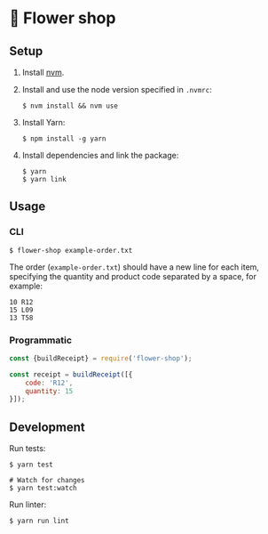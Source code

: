 # 💐 Flower shop

## Setup

1. Install [nvm](https://github.com/creationix/nvm).

2. Install and use the node version specified in `.nvmrc`:

	```shell
	$ nvm install && nvm use
	```

3. Install Yarn:

	```shell
	$ npm install -g yarn
	```

4. Install dependencies and link the package:

	```shell
	$ yarn
	$ yarn link
	```

## Usage

### CLI

```shell
$ flower-shop example-order.txt
```

The order (`example-order.txt`) should have a new line for each item, specifying the quantity and product code separated by a space, for example:

```
10 R12
15 L09
13 T58
```

### Programmatic

```javascript
const {buildReceipt} = require('flower-shop');

const receipt = buildReceipt([{
	code: 'R12',
	quantity: 15
}]);
```

## Development

Run tests:

```shell
$ yarn test

# Watch for changes
$ yarn test:watch
```

Run linter:

```shell
$ yarn run lint
```
